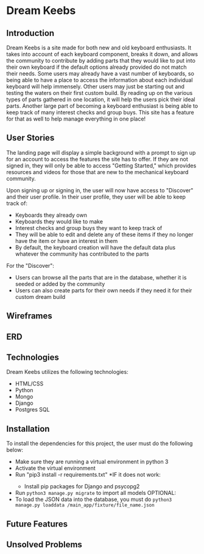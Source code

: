 # Dream Keebs
## Introduction
Dream Keebs is a site made for both new and old keyboard enthusiasts. It takes into account of each keyboard component, breaks it down, and allows the community to contribute by adding parts that they would like to put into their own keyboard if the default options already provided do not match their needs. Some users may already have a vast number of keyboards, so being able to have a place to access the information about each individual keyboard will help immensely. Other users may just be starting out and testing the waters on their first custom build. By reading up on the various types of parts gathered in one location, it will help the users pick their ideal parts. Another large part of becoming a keyboard enthusiast is being able to keep track of many interest checks and group buys. This site has a feature for that as well to help manage everything in one place!

## User Stories
The landing page will display a simple background with a prompt to sign up for an account to access the features the site has to offer.  If they are not signed in, they will only be able to access "Getting Started," which provides resources and videos for those that are new to the mechanical keyboard community.

Upon signing up or signing in, the user will now have access to "Discover" and their user profile.
In their user profile, they user will be able to keep track of:
  * Keyboards they already own
  * Keyboards they would like to make
  * Interest checks and group buys they want to keep track of
  * They will be able to edit and delete any of these items if they no longer have the item or have an interest in them
  * By default, the keyboard creation will have the default data plus whatever the community has contributed to the parts
  
For the "Discover":
  * Users can browse all the parts that are in the database, whether it is seeded or added by the community
  * Users can also create parts for their own needs if they need it for their custom dream build

## Wireframes

## ERD


## Technologies
Dream Keebs utilizes the following technologies:
  * HTML/CSS
  * Python
  * Mongo
  * Django
  * Postgres SQL

## Installation
To install the dependencies for this project, the user must do the following below:
  * Make sure they are running a virtual environment in python 3
  * Activate the virtual environment
  * Run "pip3 install -r requirements.txt"
      *IF it does not work:</li>
      * Install pip packages for Django and psycopg2
  * Run `python3 manage.py migrate` to import all models
  OPTIONAL:
  * To load the JSON data into the database, you must do `python3 manage.py loaddata /main_app/fixture/file_name.json`



## Future Features

## Unsolved Problems

